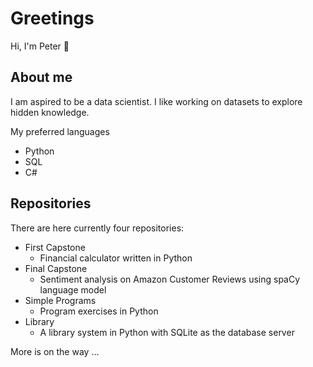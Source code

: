 # Greetings 
Hi, I'm Peter 👋 

## About me
I am aspired to be a data scientist. I like working on datasets to explore hidden knowledge.

My preferred languages
- Python
- SQL
- C#

## Repositories
There are here currently four repositories:
- First Capstone
  - Financial calculator written in Python
- Final Capstone
  - Sentiment analysis on Amazon Customer Reviews using spaCy language model
- Simple Programs
  - Program exercises in Python
- Library
  - A library system in Python with SQLite as the database server

More is on the way ...


<!--
**LFP-Yu/LFP-Yu** is a ✨ _special_ ✨ repository because its `README.md` (this file) appears on your GitHub profile.

Here are some ideas to get you started:

- 🔭 I’m currently working on ...
- 🌱 I’m currently learning ...
- 👯 I’m looking to collaborate on ...
- 🤔 I’m looking for help with ...
- 💬 Ask me about ...
- 📫 How to reach me: ...
- 😄 Pronouns: ...
- ⚡ Fun fact: ...
-->
